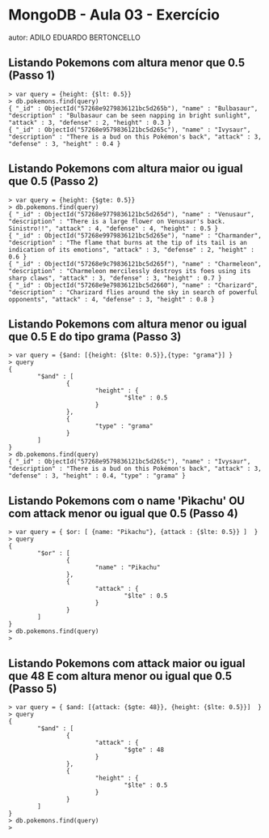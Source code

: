 # MongoDB - Aula 03 - Exercício
autor: ADILO EDUARDO BERTONCELLO

## Listando Pokemons com altura menor que 0.5 (Passo 1)
```
> var query = {height: {$lt: 0.5}}
> db.pokemons.find(query)
{ "_id" : ObjectId("57268e9279836121bc5d265b"), "name" : "Bulbasaur", "description" : "Bulbasaur can be seen napping in bright sunlight", "attack" : 3, "defense" : 2, "height" : 0.3 }
{ "_id" : ObjectId("57268e9579836121bc5d265c"), "name" : "Ivysaur", "description" : "There is a bud on this Pokémon's back", "attack" : 3, "defense" : 3, "height" : 0.4 }
```

## Listando Pokemons com altura maior ou igual que 0.5 (Passo 2)
```
> var query = {height: {$gte: 0.5}}
> db.pokemons.find(query)
{ "_id" : ObjectId("57268e9779836121bc5d265d"), "name" : "Venusaur", "description" : "There is a large flower on Venusaur's back. Sinistro!!", "attack" : 4, "defense" : 4, "height" : 0.5 }
{ "_id" : ObjectId("57268e9979836121bc5d265e"), "name" : "Charmander", "description" : "The flame that burns at the tip of its tail is an indication of its emotions", "attack" : 3, "defense" : 2, "height" : 0.6 }
{ "_id" : ObjectId("57268e9c79836121bc5d265f"), "name" : "Charmeleon", "description" : "Charmeleon mercilessly destroys its foes using its sharp claws", "attack" : 3, "defense" : 3, "height" : 0.7 }
{ "_id" : ObjectId("57268e9e79836121bc5d2660"), "name" : "Charizard", "description" : "Charizard flies around the sky in search of powerful opponents", "attack" : 4, "defense" : 3, "height" : 0.8 }
```

## Listando Pokemons com altura menor ou igual que 0.5 E do tipo grama (Passo 3)
```
> var query = {$and: [{height: {$lte: 0.5}},{type: "grama"}] }
> query
{
        "$and" : [
                {
                        "height" : {
                                "$lte" : 0.5
                        }
                },
                {
                        "type" : "grama"
                }
        ]
}
> db.pokemons.find(query)
{ "_id" : ObjectId("57268e9579836121bc5d265c"), "name" : "Ivysaur", "description" : "There is a bud on this Pokémon's back", "attack" : 3, "defense" : 3, "height" : 0.4, "type" : "grama" }
```

## Listando Pokemons com o name 'Pìkachu' OU com attack menor ou igual que 0.5 (Passo 4)
```
> var query = { $or: [ {name: "Pikachu"}, {attack : {$lte: 0.5}} ]  }
> query
{
        "$or" : [
                {
                        "name" : "Pikachu"
                },
                {
                        "attack" : {
                                "$lte" : 0.5
                        }
                }
        ]
}
> db.pokemons.find(query)
>
```

## Listando Pokemons com attack maior ou igual que 48 E com altura menor ou igual que 0.5 (Passo 5)
```
> var query = { $and: [{attack: {$gte: 48}}, {height: {$lte: 0.5}}]  }
> query
{
        "$and" : [
                {
                        "attack" : {
                                "$gte" : 48
                        }
                },
                {
                        "height" : {
                                "$lte" : 0.5
                        }
                }
        ]
}
> db.pokemons.find(query)
>
```